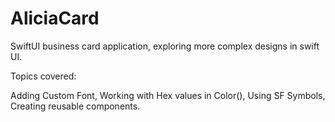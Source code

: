 # AliciaCard
SwiftUI business card application, exploring more complex designs in swift UI.

Topics covered: 

Adding Custom Font,
Working with Hex values in Color(),
Using SF Symbols,
Creating reusable components.
